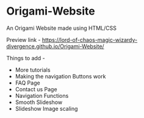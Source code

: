 # Origami-Website
An Origami Website made using HTML/CSS

Preview link - https://lord-of-chaos-magic-wizardy-divergence.github.io/Origami-Website/

Things to add -

- More tutorials
- Making the navigation Buttons work
- FAQ Page
- Contact us Page
- Navigation Functions
- Smooth Slideshow
- Slideshow Image scaling
